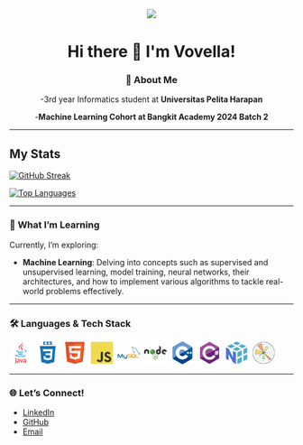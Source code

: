 <div id="header" align="center">
  <img src="https://i.giphy.com/media/v1.Y2lkPTc5MGI3NjExYnI5b3NvOGw2aTE1bTBmZzU1aG5leHpkamRqbGIyaW5jYnozZDhmNCZlcD12MV9pbnRlcm5hbF9naWZfYnlfaWQmY3Q9Zw/LHZyixOnHwDDy/giphy.gif" width="300"/>

  # Hi there 👋 I'm **Vovella!**

  ### 🚀 About Me
  -3rd year Informatics student at **Universitas Pelita Harapan**
  
  -**Machine Learning Cohort at Bangkit Academy 2024 Batch 2**
</div>

---

## **My Stats**
[![GitHub Streak](http://github-readme-streak-stats.herokuapp.com?user=gumm11&layout=compact&theme=dark&background=000000)](https://git.io/streak-stats)

[![Top Languages](https://github-readme-stats.vercel.app/api/top-langs/?username=gumm11&layout=compact&theme=vision-friendly-dark)](https://github.com/anuraghazra/github-readme-stats)

---

### 🎯 **What I’m Learning**

Currently, I’m exploring:
- **Machine Learning**: Delving into concepts such as supervised and unsupervised learning, model training, neural networks, their architectures, and how to implement various algorithms to tackle real-world problems effectively.

---

### 🛠 **Languages & Tech Stack**

<div>
  <img src="https://github.com/devicons/devicon/blob/master/icons/java/java-original-wordmark.svg" title="Java" alt="Java" width="40" height="40"/>&nbsp;
  <img src="https://github.com/devicons/devicon/blob/master/icons/css3/css3-plain-wordmark.svg"  title="CSS3" alt="CSS" width="40" height="40"/>&nbsp;
  <img src="https://github.com/devicons/devicon/blob/master/icons/html5/html5-original.svg" title="HTML5" alt="HTML" width="40" height="40"/>&nbsp;
  <img src="https://github.com/devicons/devicon/blob/master/icons/javascript/javascript-original.svg" title="JavaScript" alt="JavaScript" width="40" height="40"/>&nbsp;
  <img src="https://github.com/devicons/devicon/blob/master/icons/mysql/mysql-original-wordmark.svg" title="MySQL"  alt="MySQL" width="40" height="40"/>&nbsp;
  <img src="https://github.com/devicons/devicon/blob/master/icons/nodejs/nodejs-original-wordmark.svg" title="NodeJS" alt="NodeJS" width="40" height="40"/>&nbsp;
  <img src="https://github.com/devicons/devicon/blob/master/icons/cplusplus/cplusplus-original.svg" title="C++" alt="C++" width="40" height="40"/>&nbsp;
  <img src="https://github.com/devicons/devicon/blob/master/icons/csharp/csharp-original.svg" title="C#" alt="C#" width="40" height="40"/>&nbsp;
  <img src="https://github.com/devicons/devicon/blob/master/icons/numpy/numpy-original.svg" title="NumPy" alt="NumPy" width="40" height="40"/>&nbsp;
  <img src="https://github.com/devicons/devicon/blob/master/icons/matplotlib/matplotlib-original.svg" title="Matplotlib" alt="Matplotlib" width="40" height="40"/>&nbsp;
</div>

---

### 🌐 **Let’s Connect!**

- [LinkedIn](https://www.linkedin.com/in/vovella-78a5582b6)
- [GitHub](https://github.com/Gumm11)
- [Email](mailto:vovella04@gmail.com)

<!--
**Gumm11/Gumm11** is a ✨ _special_ ✨ repository because its `README.md` (this file) appears on your GitHub profile.

Here are some ideas to get you started:

- 🔭 I’m currently working on ...
- 🌱 I’m currently learning ...
- 👯 I’m looking to collaborate on ...
- 🤔 I’m looking for help with ...
- 💬 Ask me about ...
- 📫 How to reach me: ...
- 😄 Pronouns: ...
- ⚡ Fun fact: ...
-->
